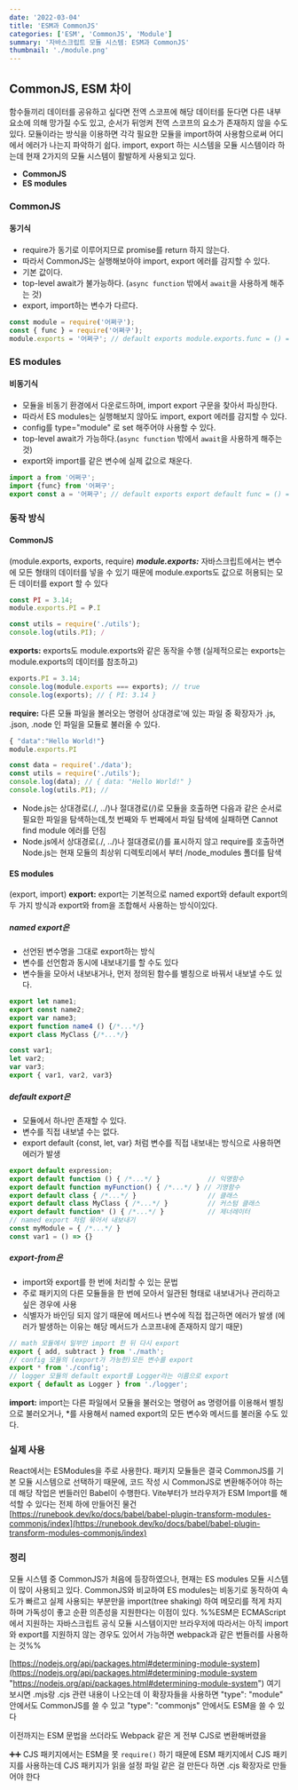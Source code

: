 ```yaml
---
date: '2022-03-04'
title: 'ESM과 CommonJS'
categories: ['ESM', 'CommonJS', 'Module']
summary: '자바스크립트 모듈 시스템: ESM과 CommonJS'
thumbnail: './module.png'
---
```


## CommonJS, ESM 차이 
함수들끼리 데이터를 공유하고 싶다면 전역 스코프에 해당 데이터를 둔다면 다른 내부 요소에 의해 망가질 수도 있고, 순서가 뒤엉켜 전역 스코프의 요소가 존재하지 않을 수도 있다.
모듈이라는 방식을 이용하면 각각 필요한 모듈을 import하여 사용함으로써 어디에서 에러가 나는지 파악하기 쉽다.
import, export 하는 시스템을 모듈 시스템이라 하는데 현재 2가지의 모듈 시스템이 활발하게 사용되고 있다.
  -   **CommonJS** 
  -   **ES modules**


### CommonJS
#### **동기식**
-   require가 동기로 이루어지므로 promise를 return 하지 않는다.
-   따라서 CommonJS는 실행해보아야 import, export 에러를 감지할 수 있다.
-   기본 값이다.
-   top-level await가 불가능하다. (`async function` 밖에서 `await`을 사용하게 해주는 것)
-   export, import하는 변수가 다르다.

``` js
const module = require('어쩌구');
const { func } = require('어쩌구');
module.exports = '어쩌구'; // default exports module.exports.func = () => {}; // named exports
```


### ES modules 
#### **비동기식**
-   모듈을 비동기 환경에서 다운로드하며, import export 구문을 찾아서 파싱한다.
-   따라서 ES modules는 실행해보지 않아도 import, export 에러를 감지할 수 있다.
-   config를 type="module" 로 set 해주어야 사용할 수 있다.
-   top-level await가 가능하다.(`async function` 밖에서 `await`을 사용하게 해주는 것)
-  export와 import를 같은 변수에 실제 값으로 채운다.
``` js
import a from '어쩌구';
import {func} from '어쩌구';
export const a = '어쩌구'; // default exports export default func = () => {}; // named exports
```

### 동작 방식

#### CommonJS
(module.exports, exports, require)
***module.exports:***
자바스크립트에서는 변수에 모든 형태의 데이터를 넣을 수 있기 때문에 module.exports도 값으로 허용되는 모든 데이터를 export 할 수 있다
```js
const PI = 3.14;
module.exports.PI = P.I

const utils = require('./utils');
console.log(utils.PI); /

```
**exports:**
exports도 module.exports와 같은 동작을 수행 
(실제적으로는 exports는 module.exports의 데이터를 참조하고)

```js
exports.PI = 3.14;
console.log(module.exports === exports); // true
console.log(exports); // { PI: 3.14 }
```
**require:**
다른 모듈 파일을 볼러오는 명령어 상대경로’에 있는 파일 중 확장자가 .js, .json, .node 인 파일을 모듈로 불러올 수 있다.
```js
{ "data":"Hello World!"}
module.exports.PI

const data = require('./data');
const utils = require('./utils');
console.log(data); // { data: "Hello World!" }
console.log(utils.PI); // 
```


- Node.js는 상대경로(./, ../)나 절대경로(/)로 모듈을 호출하면 다음과 같은 순서로 필요한 파일을 탐색하는데,첫 번째와 두 번째에서 파일 탐색에 실패하면 Cannot find module 에러를 던짐
- Node.js에서 상대경로(./, ../)나 절대경로(/)를 표시하지 않고 require를 호출하면 Node.js는 현재 모듈의 최상위 디렉토리에서 부터 /node_modules 폴더를 탐색

#### ES modules 
(export, import)
 **export:**
 export는 기본적으로 named export와 default export의 두 가지 방식과 export와 from을 조합해서 사용하는 방식이있다.
 ##### named export은
 - 선언된 변수명을 그대로 export하는 방식 
 - 변수를 선언함과 동시에 내보내기를 할 수도 있다 
 - 변수들을 모아서 내보내거나, 먼저 정의된 함수를 별칭으로 바꿔서 내보낼 수도 있다. 
 ```js
export let name1;
export const name2;
export var name3;
export function name4 () {/*...*/}
export class MyClass {/*...*/}

const var1;
let var2;
var var3;
export { var1, var2, var3}
```
 
 ##### default export은
 - 모듈에서 하나만 존재할 수 있다.
 - 변수를 직접 내보낼 수는 없다.
 - export default {const, let, var} 처럼 변수를 직접 내보내는 방식으로 사용하면 에러가 발생
 ```js
export default expression;
export default function () { /*...*/ }            // 익명함수
export default function myFunction() { /*...*/ } // 기명함수
export default class { /*...*/ }                  // 클래스
export default class MyClass { /*...*/ }          // 커스텀 클래스
export default function* () { /*...*/ }           // 제너레이터
// named export 처럼 묶어서 내보내기
const myModule = { /*...*/ }
const var1 = () => {}
```
 #####  export-from은
  - import와 export를 한 번에 처리할 수 있는 문법
  - 주로 패키지의 다른 모듈들을 한 번에 모아서 일관된 형태로 내보내거나 관리하고 싶은 경우에 사용
  -  식별자가 바인딩 되지 않기 때문에 메서드나 변수에 직접 접근하면 에러가 발생
  	 (에러가 발생하는 이유는 해당 메서드가 스코프내에 존재하지 않기 때문)
```js 
// math 모듈에서 일부만 import 한 뒤 다시 export
export { add, subtract } from './math';
// config 모듈의 (export가 가능한)모든 변수를 export
export * from './config';
// logger 모듈의 default export를 Logger라는 이름으로 export
export { default as Logger } from './logger';
```
**import:**
import는 다른 파일에서 모듈을 불러오는 명령어
as 명령어를 이용해서 별칭으로 불러오거나, *를 사용해서 named export의 모든 변수와 메서드를 불러올 수도 있다.
### 실제 사용

React에서는 ESModules을 주로 사용한다. 패키지 모듈들은 결국 CommonJS를 기본 모듈 시스템으로 선택하기 때문에, 코드 작성 시 CommonJS로 변환해주어야 하는데 해당 작업은 번들러인 Babel이 수행한다.
Vite부터가 브라우저가 ESM Import를 해석할 수 있다는 전제 하에 만들어진 물건
[https://runebook.dev/ko/docs/babel/babel-plugin-transform-modules-commonjs/index](https://runebook.dev/ko/docs/babel/babel-plugin-transform-modules-commonjs/index)

### 정리
 모듈 시스템 중 CommonJS가 처음에 등장하였으나, 현재는 ES modules 모듈 시스템이 많이 사용되고 있다. CommonJS와 비교하여 ES modules는 비동기로 동작하여 속도가 빠르고 실제 사용되는 부분만을 import(tree shaking) 하여 메모리를 적게 차지하며 가독성이 좋고 순환 의존성을 지원한다는 이점이 있다.
 %%ESM은 ECMAScript에서 지원하는 자바스크립트 공식 모듈 시스템이지만
 브라우저에 따라서는 아직 import와 export를 지원하지 않는 경우도 있어서 가능하면 webpack과 같은 번들러를 사용하는 것%%
 
 [https://nodejs.org/api/packages.html#determining-module-system](https://nodejs.org/api/packages.html#determining-module-system "https://nodejs.org/api/packages.html#determining-module-system") 여기 보시면 .mjs랑 .cjs 관련 내용이 나오는데
 이 확장자들을 사용하면 "type": "module" 안에서도 CommonJS를 쓸 수 있고 "type": "commonjs" 안에서도 ESM을 쓸 수 있다
 
 이전까지는 ESM 문법을 쓰더라도 Webpack 같은 게 전부 CJS로 변환해버렸을
 
 
 
 
 ➕➕ CJS 패키지에서는 ESM을 못 `require()` 하기 때문에 ESM 패키지에서 CJS 패키지를 사용하는데 CJS 패키지가 읽을 설정 파일 같은 걸 만든다 하면 .cjs 확장자로 만들어야 한다